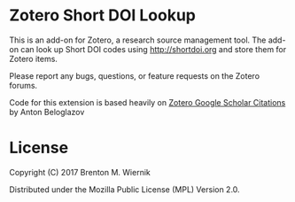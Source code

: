 # Zotero Short DOI Lookup

This is an add-on for Zotero, a research source management tool. The add-on can look up Short DOI codes using http://shortdoi.org and store them for Zotero items. 

Please report any bugs, questions, or feature requests on the Zotero forums.

Code for this extension is based heavily on [Zotero Google Scholar Citations](https://github.com/beloglazov/zotero-scholar-citations) by Anton Beloglazov 

# License

Copyright (C) 2017 Brenton M. Wiernik

Distributed under the Mozilla Public License (MPL) Version 2.0.